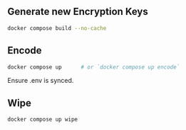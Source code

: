 ## Generate new Encryption Keys

```bash
docker compose build --no-cache
```

## Encode

```bash
docker compose up      # or `docker compose up encode`
```

Ensure .env is synced.

## Wipe

```bash
docker compose up wipe
```

